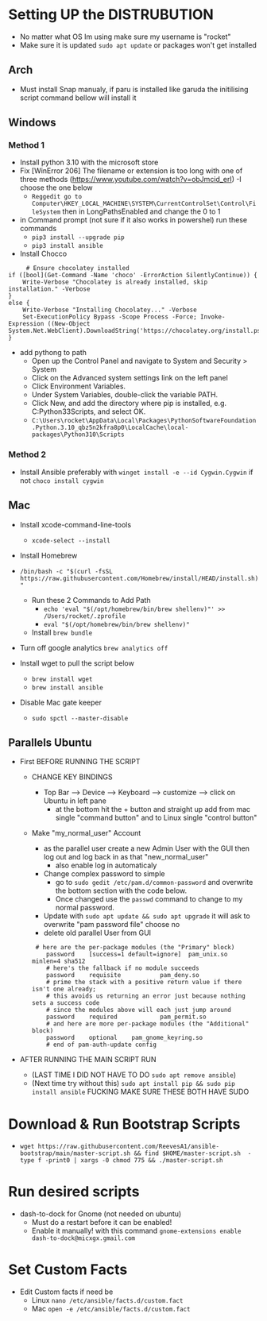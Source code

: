 # Setting UP the DISTRUBUTION 
- No matter what OS Im using make sure my username is "rocket"
- Make sure it is updated `sudo apt update` or packages won't get installed

## Arch
- Must install Snap manualy, if paru is installed like garuda the initilising script command bellow will install it
  

## Windows

### Method 1
- Install python 3.10 with the microsoft store
- Fix [WinError 206] The filename or extension is too long with one of three methods (https://www.youtube.com/watch?v=obJmcid_erI) 
	-I choose the one below 
	- `Reggedit go to Computer\HKEY_LOCAL_MACHINE\SYSTEM\CurrentControlSet\Control\FileSystem` then in LongPathsEnabled and change the 0 to 1
- in Command prompt (not sure if it also works in powershel) run these commands
	- `pip3 install --upgrade pip`
	- `pip3 install ansible`
- Install Chocco

```
	 # Ensure chocolatey installed
if ([bool](Get-Command -Name 'choco' -ErrorAction SilentlyContinue)) {
    Write-Verbose "Chocolatey is already installed, skip installation." -Verbose
}
else {
    Write-Verbose "Installing Chocolatey..." -Verbose
    Set-ExecutionPolicy Bypass -Scope Process -Force; Invoke-Expression ((New-Object System.Net.WebClient).DownloadString('https://chocolatey.org/install.ps1'))
} 

```
- add pythong to path 
	- Open up the Control Panel and navigate to System and Security > System
	- Click on the Advanced system settings link on the left panel
	- Click Environment Variables.
	- Under System Variables, double-click the variable PATH.
	- Click New, and add the directory where pip is installed, e.g. C:Python33Scripts, and select OK.
	- `C:\Users\rocket\AppData\Local\Packages\PythonSoftwareFoundation.Python.3.10_qbz5n2kfra8p0\LocalCache\local-packages\Python310\Scripts`

### Method 2
- Install Ansible preferably with `winget install -e --id Cygwin.Cygwin` if not  `choco install cygwin`

## Mac 
- Install xcode-command-line-tools
	- `xcode-select --install` 
- Install Homebrew
- ```/bin/bash -c "$(curl -fsSL https://raw.githubusercontent.com/Homebrew/install/HEAD/install.sh)"```
  - Run these 2 Commands to Add Path
   	- ```echo 'eval "$(/opt/homebrew/bin/brew shellenv)"' >> /Users/rocket/.zprofile```
   	- ```eval "$(/opt/homebrew/bin/brew shellenv)"```
  - Install `brew bundle`
      
- Turn off google analytics `brew analytics off`
- Install wget to pull the script below
	- `brew install wget`
	- `brew install ansible`
- Disable Mac gate keeper
	- `sudo spctl --master-disable`
  

## Parallels Ubuntu
- First BEFORE RUNNING THE SCRIPT
  - CHANGE KEY BINDINGS
    - Top Bar --> Device --> Keyboard --> customize --> click on Ubuntu in left pane 
      - at the bottom hit the + button and straight up add from mac single "command button" and to Linux single "control button" 
  - Make "my_normal_user" Account
	- as the parallel user create a new Admin User with the GUI then log out and log back in as that "new_normal_user"
    	- also enable log in automaticaly
	-  Change complex password to simple 
   	    -  go to `sudo gedit /etc/pam.d/common-password` and overwrite the  bottom section with the code below. 
   	    -  Once changed use the `passwd` command to change to my normal password.
	- Update with `sudo apt update && sudo apt upgrade` it will ask to overwrite "pam password file" choose no 
	- delete old parallel User from GUI
  
  
	```
	 # here are the per-package modules (the "Primary" block)
	   	password	[success=1 default=ignore]	pam_unix.so minlen=4 sha512
	   	# here's the fallback if no module succeeds
	   	password	requisite			pam_deny.so
	   	# prime the stack with a positive return value if there isn't one already;
		# this avoids us returning an error just because nothing sets a success code
		# since the modules above will each just jump around	
		password	required			pam_permit.so
		# and here are more per-package modules (the "Additional" block)
		password	optional	pam_gnome_keyring.so 
		# end of pam-auth-update config 

	```

- AFTER RUNNING THE MAIN SCRIPT RUN
  -  (LAST TIME I DID NOT HAVE TO DO  `sudo apt remove ansible`)
  -  (Next time try without this) `sudo apt install pip && sudo pip install ansible` FUCKING MAKE SURE THESE BOTH HAVE SUDO
  

  

# Download & Run Bootstrap Scripts


- `wget https://raw.githubusercontent.com/ReevesA1/ansible-bootstrap/main/master-script.sh && find $HOME/master-script.sh  -type f -print0 | xargs -0 chmod 775 && ./master-script.sh`




# Run desired scripts 

- dash-to-dock for Gnome (not needed on ubuntu)
    - Must do a restart before it can be enabled!
    - Enable it manually! with this command `gnome-extensions enable dash-to-dock@micxgx.gmail.com`



# Set Custom Facts

- Edit Custom facts if need be
    - Linux  `nano /etc/ansible/facts.d/custom.fact`
    - Mac `open -e /etc/ansible/facts.d/custom.fact` 


